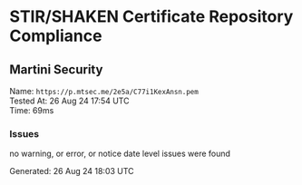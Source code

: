 # STIR/SHAKEN Certificate Repository Compliance

## Martini Security

Name: `https://p.mtsec.me/2e5a/C77i1KexAnsn.pem`\
Tested At: 26 Aug 24 17:54 UTC\
Time: 69ms

### Issues

no warning, or error, or notice date level issues were found

Generated: 26 Aug 24 18:03 UTC